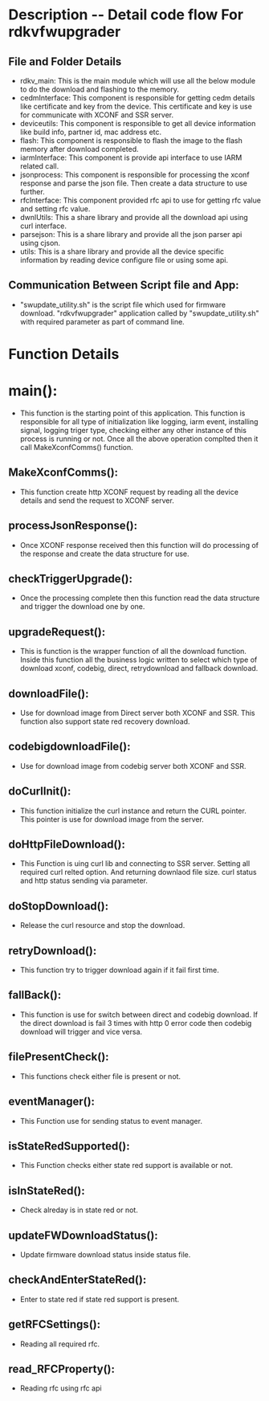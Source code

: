 # Description -- Detail code flow For rdkvfwupgrader

## File and Folder  Details

- rdkv_main: This is the main module which will use all the below module to do the download and flashing to the memory.
- cedmInterface: This component is responsible for getting cedm details like certificate and key from the device. This certificate and key is use for communicate with XCONF and SSR server.
- deviceutils: This component is responsible to get all device information like build info, partner id, mac address etc.
- flash: This component is responsible to flash the image to the flash memory after download completed.
- iarmInterface: This component is provide api interface to use IARM related call.
- jsonprocess: This component is responsible for processing the xconf response and parse the json file. Then create a data structure to use further.
- rfcInterface: This component provided rfc api to use for getting rfc value and setting rfc value.
- dwnlUtils: This a share library and provide all the download api using curl interface.
- parsejson: This is a share library and provide all the json parser api using cjson.
- utils: This is a share library and provide all the device specific information by reading device configure file or using some api.

## Communication Between Script file and App:

- "swupdate_utility.sh" is the script file which used for firmware download. "rdkvfwupgrader" application called by "swupdate_utility.sh" with required parameter as part of command line.

# Function Details

# main():

- This function is the starting point of this application. This function is responsible for all type of initialization like logging, iarm event, installing signal, logging triger type, checking either any other instance of this process is running or not.
  Once all the above operation complted then it call MakeXconfComms() function.
  
## MakeXconfComms():

- This function create http XCONF request by reading all the device details and send the request to XCONF server.

## processJsonResponse():

- Once XCONF response received then this function will do processing of the response and create the data structure for use.

## checkTriggerUpgrade():

- Once the processing complete then this function read the data structure and trigger the download one by one.

## upgradeRequest():

- This is function is the wrapper function of all the download function. Inside this function all the business logic written to select which type of download xconf, codebig, direct, retrydownload and fallback download.

## downloadFile():

- Use for download image from Direct server both XCONF and SSR. This function also support state red recovery download.

## codebigdownloadFile():

- Use for download image from codebig server both XCONF and SSR.

## doCurlInit():

- This function initialize the curl instance and return the CURL pointer. This pointer is use for download image from the server.

## doHttpFileDownload():

- This Function is uing curl lib and connecting to SSR server. Setting all required curl relted option. And returning downlaod file size. curl status  and http status sending via parameter.

## doStopDownload():

- Release the curl resource and stop the download.

## retryDownload():

- This function try to trigger download again if it fail first time.

## fallBack():

- This function is use for switch between direct and codebig download. If the direct download is fail 3 times with http 0 error code then codebig download will trigger and vice versa.

## filePresentCheck():

- This functions check either file is present or not.

## eventManager():

- This Function use for sending status to event manager.

## isStateRedSupported():

- This Function checks either state red support is available or not.

## isInStateRed():

- Check alreday is in state red or not.

## updateFWDownloadStatus():

- Update firmware download status inside status file.

## checkAndEnterStateRed():

- Enter to state red if state red support is present.

## getRFCSettings():
- Reading all required rfc.

## read_RFCProperty():
- Reading rfc using rfc api


